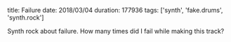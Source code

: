 title: Failure
date: 2018/03/04
duration: 177936
tags: ['synth', 'fake.drums', 'synth.rock']

Synth rock about failure. How many times did I fail while making this track?
